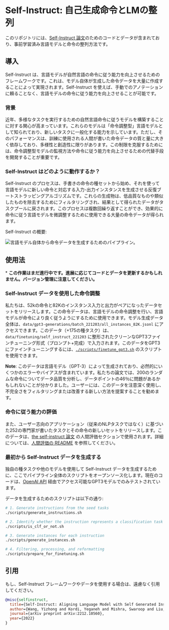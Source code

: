# Self-Instruct: 自己生成命令とLMの整列

このリポジトリには、[Self-Instruct 論文](https://arxiv.org/abs/2212.10560)のためのコードとデータが含まれており、事前学習済み言語モデルと命令の整列方法です。

## 導入

Self-Instruct は、言語モデルが自然言語の命令に従う能力を向上させるためのフレームワークです。これは、モデル自体が生成した命令データを大量に作成することによって実現されます。Self-Instruct を使えば、手動でのアノテーションに頼ることなく、言語モデルの命令に従う能力を向上させることが可能です。

### 背景

近年、多様なタスクを実行するための自然言語命令に従うモデルを構築することに対する関心が高まっています。これらのモデルは「命令調整型」言語モデルとして知られており、新しいタスクに一般化する能力を示しています。ただし、そのパフォーマンスは、訓練に使用される人間が書いた命令データの質と量に大きく依存しており、多様性と創造性に限りがあります。この制限を克服するためには、命令調整型モデルの監視方法や命令に従う能力を向上させるための代替手段を開発することが重要です。

### Self-Instruct はどのように動作するか？

Self-Instruct のプロセスは、手書きの命令の種セットから始め、それを使って言語モデルに新しい命令と対応する入力-出力インスタンスを生成させる反復ブートストラッピングアルゴリズムです。これらの生成物は、低品質なものや類似したものを除去するためにフィルタリングされ、結果として得られたデータがタスクプールに戻されます。このプロセスは複数回繰り返すことができ、効果的に命令に従う言語モデルを微調整するために使用できる大量の命令データが得られます。

Self-Instruct の概要:

![言語モデル自体から命令データを生成するためのパイプライン。](docs/pipeline.JPG)

## 使用法

\* **この作業はまだ進行中です。進展に応じてコードとデータを更新するかもしれません。バージョン管理に注意してください。**

### Self-Instruct データを使用した命令調整

私たちは、52kの命令と82Kのインスタンス入力と出力がペアになったデータセットをリリースします。この命令データは、言語モデルの命令調整を行い、言語モデルが命令により良く従うようにするために使用できます。モデル生成データ全体は、`data/gpt3-generations/batch_221203/all_instances_82K.jsonl` にアクセスできます。このデータ（+175の種タスク）は、`data/finetuning/self_instruct_221203` に整形されたクリーンなGPT3ファインチューニング形式（プロンプト+完成）で入力されます。このデータをGPT3にファインチューニングするには、[`./scripts/finetune_gpt3.sh`](./scripts/finetune_gpt3.sh) のスクリプトを使用できます。

**Note**: このデータは言語モデル（GPT-3）によって生成されており、必然的にいくつかのエラーやバイアスが含まれています。私たちの論文では、200のランダムな命令についてデータ品質を分析し、データポイントの46％に問題があるかもしれないことが分かりました。ユーザーには、このデータを注意深く使用し、不完全さをフィルタリングまたは改善する新しい方法を提案することを勧めます。

### 命令に従う能力の評価

また、ユーザー志向のアプリケーション（従来のNLPタスクではなく）に基づいた252の専門家が書いたタスクとその命令の新しいセットをリリースします。このデータは、[the self-instruct 論文](https://arxiv.org/abs/2212.10560) の人間評価セクションで使用されます。詳細については、[人間評価の README](human_eval/README.md) を参照してください。

### 最初から Self-Instruct データを生成する

独自の種タスクや他のモデルを使用して Self-Instruct データを生成するために、ここでパイプライン全体のスクリプトをオープンソース化します。現在のコードは、[OpenAI API](https://beta.openai.com/docs/models/gpt-3) 経由でアクセス可能なGPT3モデルでのみテストされています。

データを生成するためのスクリプトは以下の通り:

```bash
# 1. Generate instructions from the seed tasks
./scripts/generate_instructions.sh

# 2. Identify whether the instruction represents a classification task or not
./scripts/is_clf_or_not.sh

# 3. Generate instances for each instruction
./scripts/generate_instances.sh

# 4. Filtering, processing, and reformatting
./scripts/prepare_for_finetuning.sh
```

## 引用

もし、Self-Instruct フレームワークやデータを使用する場合は、遠慮なく引用してください。

```bibtex
@misc{selfinstruct,
  title={Self-Instruct: Aligning Language Model with Self Generated Instructions},
  author={Wang, Yizhong and Kordi, Yeganeh and Mishra, Swaroop and Liu, Alisa and Smith, Noah A. and Khashabi, Daniel and Hajishirzi, Hannaneh},
  journal={arXiv preprint arXiv:2212.10560},
  year={2022}
}
```
